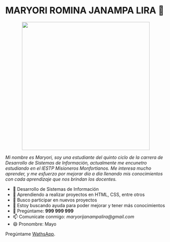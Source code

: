 # MARYORI ROMINA JANAMPA LIRA 🙌
<p align="center">
<img src="https://img.freepik.com/vector-premium/chica-linda-vector-libreta_405506-563.jpg" style="width:400px">
</p>

_Mi nombre es Maryori, soy una estudiante del quinto ciclo de la carrera de Desarrollo de Sistemas de Información, actualmente me encunetro estudiando en el IESTP Misioneros Monfortianos. Me interesa mucho aprender, y me esfuerzo por mejorar día a día llenando mis conocimientos con cada aprendizaje que nos brindan los docentes._

* 🔭 Desarrollo de Sistemas de Información
* 🌱 Aprendiendo a realizar proyectos en HTML, CSS, entre otros
* 👯 Busco participar en nuevos proyectos
* 🤔 Estoy buscando ayuda para poder mejorar y tener más conocimientos
* 💬 Pregúntame: **999 999 999**
* 📫 Comunícate conmigo: _maryorijanampalira@gmail.com_
* 😄 Pronombre: Mayo



Pregúntame [WathsApp](https://web.whatsapp.com/).



